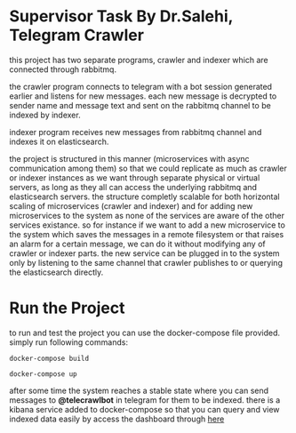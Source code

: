 # Supervisor Task By Dr.Salehi, Telegram Crawler

this project has two separate programs, crawler and indexer which are connected through rabbitmq.

the crawler program connects to telegram with a bot session generated earlier and listens for new messages. each new message is decrypted to sender name and message text and sent on the rabbitmq channel to be indexed by indexer.

indexer program receives new messages from rabbitmq channel and indexes it on elasticsearch.

the project is structured in this manner (microservices with async communication among them) so that we could replicate as much as crawler or indexer instances as we want through separate physical or virtual servers, as long as they all can access the underlying rabbitmq and elasticsearch servers. the structure completly scalable for both horizontal scaling of microservices (crawler and indexer) and for adding new microservices to the system as none of the services are aware of the other services existance. so for instance if we want to add a new microservice to the system which saves the messages in a remote filesystem or that raises an alarm for a certain message, we can do it without modifying any of crawler or indexer parts. the new service can be plugged in to the system only by listening to the same channel that crawler publishes to or querying the elasticsearch directly.

# Run the Project

to run and test the project you can use the docker-compose file provided. simply run following commands:

`docker-compose build`

`docker-compose up`

after some time the system reaches a stable state where you can send messages to **@telecrawlbot** in telegram for them to be indexed. there is a kibana service added to docker-compose so that you can query and view indexed data easily by access the dashboard through [here](http://localhost:5691)
